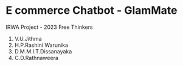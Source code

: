 # E commerce Chatbot - GlamMate
IRWA Project - 2023
Free Thinkers
1. V.U.Jithma
2. H.P.Rashini Warunika
3. D.M.M.I.T.Dissanayaka
4. C.D.Rathnaweera
